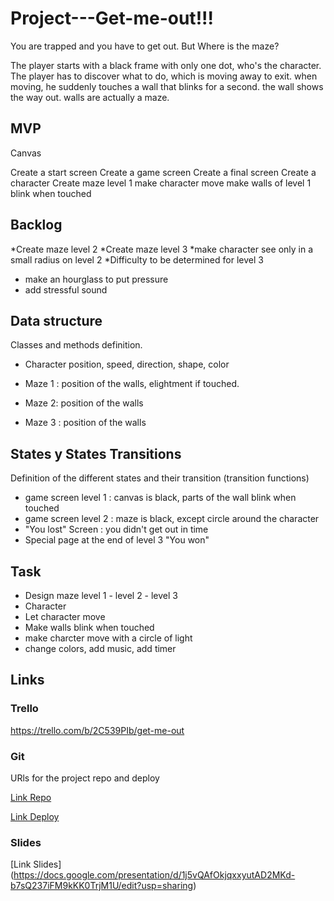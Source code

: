 # Project---Get-me-out!!!
You are trapped and you have to get out. But Where is the maze? 


The player starts with a black frame with only one dot, who's the character. 
The player has to discover what to do, which is moving away to exit. 
when moving, he suddenly touches a wall that blinks for a second. the wall shows the way out. 
walls are actually a maze.

## MVP 
Canvas

Create a start screen
Create a game screen
Create a final screen
Create a character
Create maze level 1
make character move
make walls of level 1 blink when touched


## Backlog
*Create maze level 2
*Create maze level 3
*make character see only in a small radius on level 2
*Difficulty to be determined for level 3
* make an hourglass to put pressure
* add stressful sound


## Data structure
Classes and methods definition.

- Character
position, speed, direction, shape, color

- Maze 1 : 
position of the walls, elightment if touched.

- Maze 2: 
position of the walls

- Maze 3 : position of the walls


## States y States Transitions

Definition of the different states 
and their transition (transition functions)

- game screen level 1 : canvas is black, parts of the wall blink when touched
- game screen level 2 : maze is black, except circle around the character
- "You lost" Screen : you didn't get out in time
- Special page at the end of level 3 "You won"

## Task

- Design maze level 1 - level 2 - level 3
- Character 
- Let character move
- Make walls blink when touched
- make charcter move with a circle of light
- change colors, add music, add timer 


## Links

### Trello
https://trello.com/b/2C539PIb/get-me-out

### Git
URls for the project repo and deploy

[Link Repo](https://github.com/ChristopheP96/Project---Get-me-out-)

[Link Deploy](https://christophep96.github.io/Project---Get-me-out-/)


### Slides

[Link Slides] (https://docs.google.com/presentation/d/1j5vQAfOkjqxxyutAD2MKd-b7sQ237iFM9kKK0TrjM1U/edit?usp=sharing)

